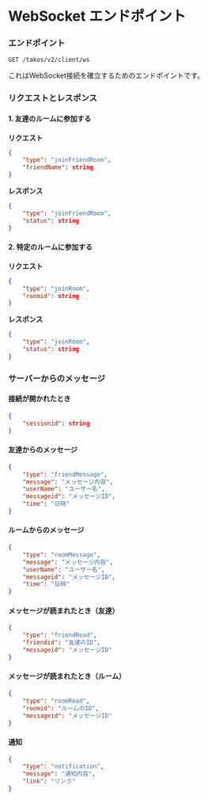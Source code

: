 # WebSocket エンドポイント

### エンドポイント

`GET /takos/v2/client/ws`

これはWebSocket接続を確立するためのエンドポイントです。

### リクエストとレスポンス

#### 1. 友達のルームに参加する

**リクエスト**

```json
{
    "type": "joinFriendRoom",
    "friendName": string
}
```

**レスポンス**

```json
{
    "type": "joinFriendRoom",
    "status": string
}
```

#### 2. 特定のルームに参加する

**リクエスト**

```json
{
    "type": "joinRoom",
    "roomid": string
}
```

**レスポンス**

```json
{
    "type": "joinRoom",
    "status": string
}
```

### サーバーからのメッセージ

#### 接続が開かれたとき

```json
{
    "sessionid": string
}
```

#### 友達からのメッセージ

```json
{
    "type": "friendMessage",
    "message": "メッセージ内容",
    "userName": "ユーザー名",
    "messageid": "メッセージID",
    "time": "日時"
}
```

#### ルームからのメッセージ

```json
{
    "type": "roomMessage",
    "message": "メッセージ内容",
    "userName": "ユーザー名",
    "messageid": "メッセージID",
    "time": "日時"
}
```

#### メッセージが読まれたとき（友達）

```json
{
    "type": "friendRead",
    "friendid": "友達のID",
    "messageid": "メッセージID"
}
```

#### メッセージが読まれたとき（ルーム）

```json
{
    "type": "roomRead",
    "roomid": "ルームのID",
    "messageid": "メッセージID"
}
```

#### 通知

```json
{
    "type": "notification",
    "message": "通知内容",
    "link": "リンク"
}
```